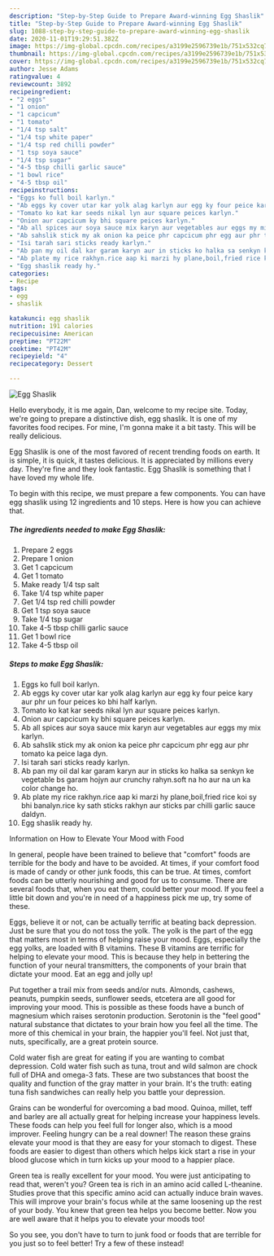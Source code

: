```yaml
---
description: "Step-by-Step Guide to Prepare Award-winning Egg Shaslik"
title: "Step-by-Step Guide to Prepare Award-winning Egg Shaslik"
slug: 1088-step-by-step-guide-to-prepare-award-winning-egg-shaslik
date: 2020-11-01T19:29:51.382Z
image: https://img-global.cpcdn.com/recipes/a3199e2596739e1b/751x532cq70/egg-shaslik-recipe-main-photo.jpg
thumbnail: https://img-global.cpcdn.com/recipes/a3199e2596739e1b/751x532cq70/egg-shaslik-recipe-main-photo.jpg
cover: https://img-global.cpcdn.com/recipes/a3199e2596739e1b/751x532cq70/egg-shaslik-recipe-main-photo.jpg
author: Jesse Adams
ratingvalue: 4
reviewcount: 3892
recipeingredient:
- "2 eggs"
- "1 onion"
- "1 capcicum"
- "1 tomato"
- "1/4 tsp salt"
- "1/4 tsp white paper"
- "1/4 tsp red chilli powder"
- "1 tsp soya sauce"
- "1/4 tsp sugar"
- "4-5 tbsp chilli garlic sauce"
- "1 bowl rice"
- "4-5 tbsp oil"
recipeinstructions:
- "Eggs ko full boil karlyn."
- "Ab eggs ky cover utar kar yolk alag karlyn aur egg ky four peice kary aur phr un four peices ko bhi half karlyn."
- "Tomato ko kat kar seeds nikal lyn aur square peices karlyn."
- "Onion aur capcicum ky bhi square peices karlyn."
- "Ab all spices aur soya sauce mix karyn aur vegetables aur eggs my mix karlyn."
- "Ab sahslik stick my ak onion ka peice phr capcicum phr egg aur phr tomato ka peice laga dyn."
- "Isi tarah sari sticks ready karlyn."
- "Ab pan my oil dal kar garam karyn aur in sticks ko halka sa senkyn ke vegetable bs garam hojyn aur crunchy rahyn.soft na ho aur na un ka color change ho."
- "Ab plate my rice rakhyn.rice aap ki marzi hy plane,boil,fried rice koi sy bhi banalyn.rice ky sath sticks rakhyn aur sticks par chilli garlic sauce daldyn."
- "Egg shaslik ready hy."
categories:
- Recipe
tags:
- egg
- shaslik

katakunci: egg shaslik 
nutrition: 191 calories
recipecuisine: American
preptime: "PT22M"
cooktime: "PT42M"
recipeyield: "4"
recipecategory: Dessert

---
```



![Egg Shaslik](https://img-global.cpcdn.com/recipes/a3199e2596739e1b/751x532cq70/egg-shaslik-recipe-main-photo.jpg)

Hello everybody, it is me again, Dan, welcome to my recipe site. Today, we're going to prepare a distinctive dish, egg shaslik. It is one of my favorites food recipes. For mine, I'm gonna make it a bit tasty. This will be really delicious.



Egg Shaslik is one of the most favored of recent trending foods on earth. It is simple, it is quick, it tastes delicious. It is appreciated by millions every day. They're fine and they look fantastic. Egg Shaslik is something that I have loved my whole life.


To begin with this recipe, we must prepare a few components. You can have egg shaslik using 12 ingredients and 10 steps. Here is how you can achieve that.

<!--inarticleads1-->

##### The ingredients needed to make Egg Shaslik:

1. Prepare 2 eggs
1. Prepare 1 onion
1. Get 1 capcicum
1. Get 1 tomato
1. Make ready 1/4 tsp salt
1. Take 1/4 tsp white paper
1. Get 1/4 tsp red chilli powder
1. Get 1 tsp soya sauce
1. Take 1/4 tsp sugar
1. Take 4-5 tbsp chilli garlic sauce
1. Get 1 bowl rice
1. Take 4-5 tbsp oil




<!--inarticleads2-->

##### Steps to make Egg Shaslik:

1. Eggs ko full boil karlyn.
1. Ab eggs ky cover utar kar yolk alag karlyn aur egg ky four peice kary aur phr un four peices ko bhi half karlyn.
1. Tomato ko kat kar seeds nikal lyn aur square peices karlyn.
1. Onion aur capcicum ky bhi square peices karlyn.
1. Ab all spices aur soya sauce mix karyn aur vegetables aur eggs my mix karlyn.
1. Ab sahslik stick my ak onion ka peice phr capcicum phr egg aur phr tomato ka peice laga dyn.
1. Isi tarah sari sticks ready karlyn.
1. Ab pan my oil dal kar garam karyn aur in sticks ko halka sa senkyn ke vegetable bs garam hojyn aur crunchy rahyn.soft na ho aur na un ka color change ho.
1. Ab plate my rice rakhyn.rice aap ki marzi hy plane,boil,fried rice koi sy bhi banalyn.rice ky sath sticks rakhyn aur sticks par chilli garlic sauce daldyn.
1. Egg shaslik ready hy.




Information on How to Elevate Your Mood with Food


In general, people have been trained to believe that "comfort" foods are terrible for the body and have to be avoided. At times, if your comfort food is made of candy or other junk foods, this can be true. At times, comfort foods can be utterly nourishing and good for us to consume. There are several foods that, when you eat them, could better your mood. If you feel a little bit down and you're in need of a happiness pick me up, try some of these.

Eggs, believe it or not, can be actually terrific at beating back depression. Just be sure that you do not toss the yolk. The yolk is the part of the egg that matters most in terms of helping raise your mood. Eggs, especially the egg yolks, are loaded with B vitamins. These B vitamins are terrific for helping to elevate your mood. This is because they help in bettering the function of your neural transmitters, the components of your brain that dictate your mood. Eat an egg and jolly up!

Put together a trail mix from seeds and/or nuts. Almonds, cashews, peanuts, pumpkin seeds, sunflower seeds, etcetera are all good for improving your mood. This is possible as these foods have a bunch of magnesium which raises serotonin production. Serotonin is the "feel good" natural substance that dictates to your brain how you feel all the time. The more of this chemical in your brain, the happier you'll feel. Not just that, nuts, specifically, are a great protein source.

Cold water fish are great for eating if you are wanting to combat depression. Cold water fish such as tuna, trout and wild salmon are chock full of DHA and omega-3 fats. These are two substances that boost the quality and function of the gray matter in your brain. It's the truth: eating tuna fish sandwiches can really help you battle your depression. 

Grains can be wonderful for overcoming a bad mood. Quinoa, millet, teff and barley are all actually great for helping increase your happiness levels. These foods can help you feel full for longer also, which is a mood improver. Feeling hungry can be a real downer! The reason these grains elevate your mood is that they are easy for your stomach to digest. These foods are easier to digest than others which helps kick start a rise in your blood glucose which in turn kicks up your mood to a happier place.

Green tea is really excellent for your mood. You were just anticipating to read that, weren't you? Green tea is rich in an amino acid called L-theanine. Studies prove that this specific amino acid can actually induce brain waves. This will improve your brain's focus while at the same loosening up the rest of your body. You knew that green tea helps you become better. Now you are well aware that it helps you to elevate your moods too!

So you see, you don't have to turn to junk food or foods that are terrible for you just so to feel better! Try a few of these instead!

